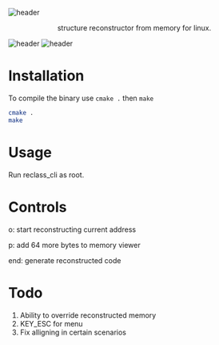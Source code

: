 ![header](https://cdn.discordapp.com/attachments/251626466385592330/708003869078192278/Untitled.png)

<div align=center>structure reconstructor from memory for linux.</div>

![header](https://cdn.discordapp.com/attachments/251626466385592330/708072107417796618/yrm.png)
![header](https://cdn.discordapp.com/attachments/251626466385592330/708006263614603837/jfa.png)

# Installation

To compile the binary use `cmake .` then `make`

```bash
cmake .
make
```

# Usage

Run reclass_cli as root.

# Controls

o: start reconstructing current address

p: add 64 more bytes to memory viewer

end: generate reconstructed code

# Todo

1. Ability to override reconstructed memory
2. KEY_ESC for menu
3. Fix alligning in certain scenarios